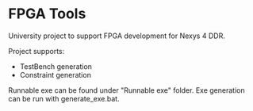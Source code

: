 # FPGA Tools
University project to support FPGA development for Nexys 4 DDR.

Project supports:
  - TestBench generation
  - Constraint generation

Runnable exe can be found under "Runnable exe" folder.
Exe generation can be run with generate_exe.bat.